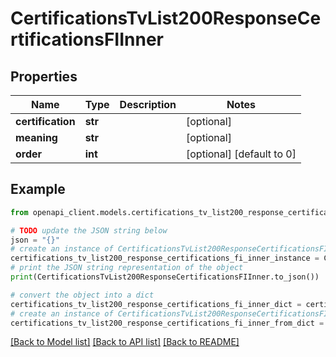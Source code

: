 # CertificationsTvList200ResponseCertificationsFIInner


## Properties

Name | Type | Description | Notes
------------ | ------------- | ------------- | -------------
**certification** | **str** |  | [optional] 
**meaning** | **str** |  | [optional] 
**order** | **int** |  | [optional] [default to 0]

## Example

```python
from openapi_client.models.certifications_tv_list200_response_certifications_fi_inner import CertificationsTvList200ResponseCertificationsFIInner

# TODO update the JSON string below
json = "{}"
# create an instance of CertificationsTvList200ResponseCertificationsFIInner from a JSON string
certifications_tv_list200_response_certifications_fi_inner_instance = CertificationsTvList200ResponseCertificationsFIInner.from_json(json)
# print the JSON string representation of the object
print(CertificationsTvList200ResponseCertificationsFIInner.to_json())

# convert the object into a dict
certifications_tv_list200_response_certifications_fi_inner_dict = certifications_tv_list200_response_certifications_fi_inner_instance.to_dict()
# create an instance of CertificationsTvList200ResponseCertificationsFIInner from a dict
certifications_tv_list200_response_certifications_fi_inner_from_dict = CertificationsTvList200ResponseCertificationsFIInner.from_dict(certifications_tv_list200_response_certifications_fi_inner_dict)
```
[[Back to Model list]](../README.md#documentation-for-models) [[Back to API list]](../README.md#documentation-for-api-endpoints) [[Back to README]](../README.md)


